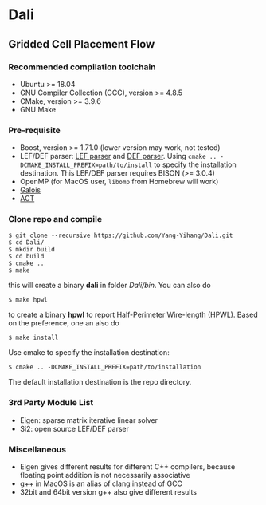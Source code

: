 # Dali
## Gridded Cell Placement Flow

### Recommended compilation toolchain
  * Ubuntu >= 18.04
  * GNU Compiler Collection (GCC), version >= 4.8.5
  * CMake, version >= 3.9.6
  * GNU Make

### Pre-requisite
  * Boost, version >= 1.71.0 (lower version may work, not tested)
  * LEF/DEF parser: [LEF parser](https://github.com/The-OpenROAD-Project/lef) and [DEF parser](https://github.com/The-OpenROAD-Project/def). Using `cmake .. -DCMAKE_INSTALL_PREFIX=path/to/install` to specify the installation destination. This LEF/DEF parser requires BISON (>= 3.0.4)
  * OpenMP (for MacOS user, `libomp` from Homebrew will work)
  * [Galois](https://github.com/IntelligentSoftwareSystems/Galois)
  * [ACT](https://github.com/asyncvlsi/act)
  
### Clone repo and compile
    $ git clone --recursive https://github.com/Yang-Yihang/Dali.git
    $ cd Dali/
    $ mkdir build
    $ cd build
    $ cmake ..
    $ make
this will create a binary __dali__ in folder _Dali/bin_. You can also do
    
    $ make hpwl
to create a binary __hpwl__ to report Half-Perimeter Wire-length (HPWL). Based on the preference, one an also do
    
    $ make install
Use cmake to specify the installation destination:

    $ cmake .. -DCMAKE_INSTALL_PREFIX=path/to/installation
The default installation destination is the repo directory.

### 3rd Party Module List
  * Eigen: sparse matrix iterative linear solver
  * Si2: open source LEF/DEF parser
  
### Miscellaneous
  * Eigen gives different results for different C++ compilers, because floating point addition is not necessarily associative
  * g++ in MacOS is an alias of clang instead of GCC
  * 32bit and 64bit version g++ also give different results

